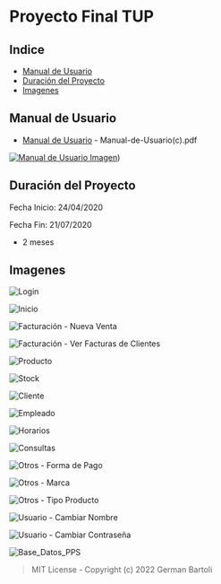 # Proyecto Final TUP

## Indice

- [Manual de Usuario](#manual-de-usuario)
- [Duración del Proyecto](#duración-del-proyecto)
- [Imagenes](#imagenes)

## Manual de Usuario

- [Manual de Usuario](https://github.com/bartoligerman497/Proyecto-Final-TUP-UTN/blob/main/Manual-de-Usuario(c).pdf) - Manual-de-Usuario(c).pdf

[![Manual de Usuario Imagen](https://user-images.githubusercontent.com/53313625/181866795-3b44019a-9b86-4314-97ec-fc5f44926a7b.png)](https://github.com/bartoligerman497/Proyecto-Final-TUP-UTN/blob/main/Manual-de-Usuario(c).pdf))

## Duración del Proyecto

Fecha Inicio: 24/04/2020

Fecha Fin: 21/07/2020

- 2 meses

## Imagenes

![Login](https://user-images.githubusercontent.com/53313625/173908657-5e5e7988-0e3a-4b63-83ab-49dd34b08471.png)

![Inicio](https://user-images.githubusercontent.com/53313625/173908714-4ff3c9e0-1f6c-4e3b-956e-1cd184eb38cc.png)

![Facturación - Nueva Venta](https://user-images.githubusercontent.com/53313625/181867304-243df5f9-3866-4b06-ae30-e0bcb54c351f.png)

![Facturación - Ver Facturas de Clientes](https://user-images.githubusercontent.com/53313625/181867305-1117d350-9d86-4fec-b8d4-cf3bdf066ccb.png)

![Producto](https://user-images.githubusercontent.com/53313625/181867310-86cbb9ea-0f71-4ded-98ad-86bd842424e0.png)

![Stock](https://user-images.githubusercontent.com/53313625/181867311-41fcfa48-8dfa-4f1e-b8d8-c4996b12c602.png)

![Cliente](https://user-images.githubusercontent.com/53313625/181867300-388ddb59-5aee-4ec6-b4cc-69b5a6112bd3.png)

![Empleado](https://user-images.githubusercontent.com/53313625/181867303-9b4d5f3c-898f-4abc-8f93-b74930606e0f.png)

![Horarios](https://user-images.githubusercontent.com/53313625/181867306-c430f178-6b0c-4cbd-8cfc-716861776968.png)

![Consultas](https://user-images.githubusercontent.com/53313625/181867302-d6bd6eca-b6c2-489a-a396-6ded6c4a9a14.png)

![Otros - Forma de Pago](https://user-images.githubusercontent.com/53313625/181867307-53f7593e-259d-4400-9c90-368ea772e0ff.png)

![Otros - Marca](https://user-images.githubusercontent.com/53313625/181867308-ebc33290-c3e0-4b85-b8c3-06fe05429fd5.png)

![Otros - Tipo Producto](https://user-images.githubusercontent.com/53313625/181867309-9aa0612a-cf1a-4dcc-bd1e-94b68e00282f.png)

![Usuario - Cambiar Nombre](https://user-images.githubusercontent.com/53313625/181867313-fcb3427b-a850-4552-ad05-4270e607de67.png)

![Usuario - Cambiar Contraseña](https://user-images.githubusercontent.com/53313625/181867312-6e348ee3-d761-4105-a18f-9c94858a03f4.png)

![Base_Datos_PPS](https://user-images.githubusercontent.com/53313625/181867243-bd3e6829-3fe2-4cb2-8f24-a1d327e590ef.png)

> MIT License - Copyright (c) 2022 German Bartoli
